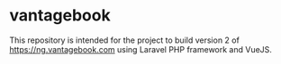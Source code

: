 # vantagebook
This repository is intended for the project to build version 2 of https://ng.vantagebook.com using Laravel PHP framework and VueJS.

